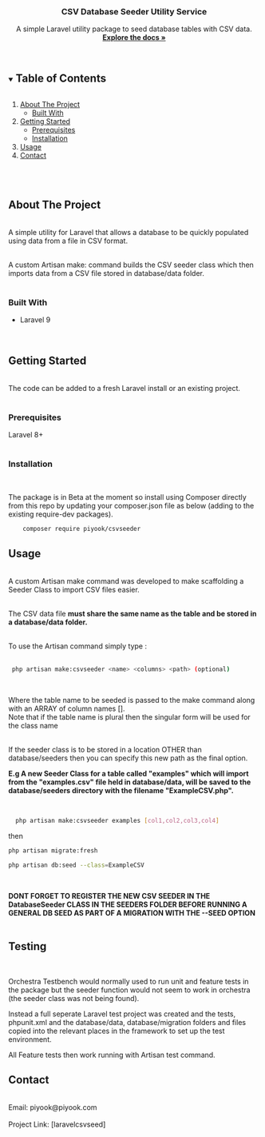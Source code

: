 
<!-- PROJECT LOGO -->
<br />
<p align="center">

  <h3 align="center">CSV Database Seeder Utility Service</h3>

  <p align="center">
    A simple Laravel utility package to seed database tables with CSV data.
    <br />
    <a href="https://github.com/piyook/laravelcsvseed"><strong>Explore the docs »</strong></a>
    <br />
    <br />
  </p>
</p>



<!-- TABLE OF CONTENTS -->
<details open="open">
  <summary><h2 style="display: inline-block">Table of Contents</h2></summary>
  <ol>
    <li>
      <a href="#about-the-project">About The Project</a>
      <ul>
        <li><a href="#built-with">Built With</a></li>
      </ul>
    </li>
    <li>
      <a href="#getting-started">Getting Started</a>
      <ul>
        <li><a href="#prerequisites">Prerequisites</a></li>
        <li><a href="#installation">Installation</a></li>
      </ul>
    </li>
    <li><a href="#usage">Usage</a></li>
    <li><a href="#contact">Contact</a></li>
  </ol>
</details>

<br/>
<br/>

<!-- ABOUT THE PROJECT -->
## About The Project
<br/>
A simple utility for Laravel that allows a database to be quickly populated using data from a file in CSV format. <br/>  <br/>

A custom Artisan make: command builds the CSV seeder class which then imports data from a CSV file stored in database/data folder.
<br/>
<br/>
### Built With

* Laravel 9   
<br/>

## Getting Started
<br/>
The code can be added to a fresh Laravel install or an existing project.
<br/>
<br/>

### Prerequisites

Laravel 8+
<br/>
<br/>

### Installation
<br/>

The package is in Beta at the moment so install using Composer directly from this repo by updating your composer.json file as below (adding to the existing require-dev packages). 

```sh
    composer require piyook/csvseeder
```



## Usage

<br/>
A custom Artisan make command was developed to make scaffolding a Seeder Class to import CSV files easier.
<br/><br/>

The CSV data file **must share the same name as the table and be stored in a database/data folder.**<br/><br/>

To use the Artisan command simply type :<br/><br/>

 ```sh
  php artisan make:csvseeder <name> <columns> <path> (optional)
  ``` 
<br/>


Where the table name to be seeded is passed to the make command along with an ARRAY of column names []. 
<br/>
Note that if the table name is plural then the singular form will be used for the class name<br/><br/>

If the seeder class is to be stored in a location OTHER than database/seeders then you can specify this new path as the final option.
<br/>

**E.g A new Seeder Class for a table called "examples" which will import from the "examples.csv" file held in database/data, will be saved to the database/seeders directory with the filename "ExampleCSV.php".** <br/>

<br/>

  ```sh
    php artisan make:csvseeder examples [col1,col2,col3,col4]
  ```
then 

  ```sh
  php artisan migrate:fresh

  php artisan db:seed --class=ExampleCSV
  ``` 
  <br/>

**DONT FORGET TO REGISTER THE NEW CSV SEEDER IN THE DatabaseSeeder CLASS IN THE SEEDERS FOLDER BEFORE RUNNING A GENERAL DB SEED AS PART OF A MIGRATION WITH THE --SEED OPTION**
<br/>
<br/>

## Testing
<br/>

Orchestra Testbench would normally used to run unit and feature tests in the package but the seeder function would not seem to work in orchestra (the seeder class was not being found).


Instead a full seperate Laravel test project was created and the tests, phpunit.xml and the database/data, database/migration folders and files copied into the relevant places in the framework to set up the test environment.

All Feature tests then work running with Artisan test command.

## Contact

<br/>
Email: piyook@piyook.com
<br/><br/>
Project Link: 
[laravelcsvseed] <https://github.com/piyook/laravelcsvseed>


